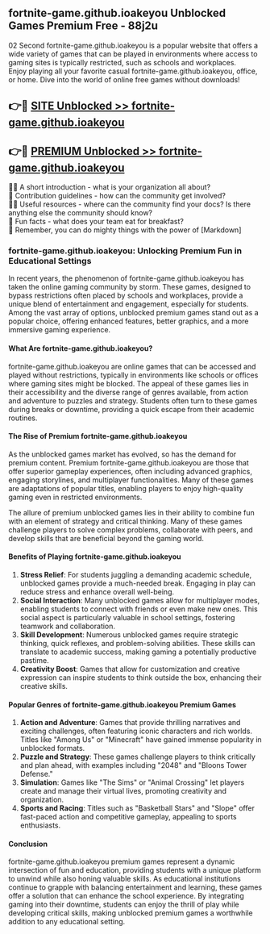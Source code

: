 ## fortnite-game.github.ioakeyou Unblocked Games Premium Free - 88j2u

02 Second fortnite-game.github.ioakeyou is a popular website that offers a wide variety of games that can be played in environments where access to gaming sites is typically restricted, such as schools and workplaces.  
Enjoy playing all your favorite casual fortnite-game.github.ioakeyou, office, or home. Dive into the world of online free games without downloads!

## 👉🔴 [SITE Unblocked >> fortnite-game.github.ioakeyou](http://freeplayer.one?title=fortnite-game.github.ioakeyou&ref=13D)

## 👉🔴 [PREMIUM Unblocked >> fortnite-game.github.ioakeyou](http://freeplayer.one?title=fortnite-game.github.ioakeyou&ref=13D)

🙋‍♀️ A short introduction - what is your organization all about?  
🌈 Contribution guidelines - how can the community get involved?  
👩‍💻 Useful resources - where can the community find your docs? Is there anything else the community should know?  
🍿 Fun facts - what does your team eat for breakfast?  
🧙 Remember, you can do mighty things with the power of [Markdown]

### fortnite-game.github.ioakeyou: Unlocking Premium Fun in Educational Settings

In recent years, the phenomenon of fortnite-game.github.ioakeyou has taken the online gaming community by storm. These games, designed to bypass restrictions often placed by schools and workplaces, provide a unique blend of entertainment and engagement, especially for students. Among the vast array of options, unblocked premium games stand out as a popular choice, offering enhanced features, better graphics, and a more immersive gaming experience.

#### What Are fortnite-game.github.ioakeyou?

fortnite-game.github.ioakeyou are online games that can be accessed and played without restrictions, typically in environments like schools or offices where gaming sites might be blocked. The appeal of these games lies in their accessibility and the diverse range of genres available, from action and adventure to puzzles and strategy. Students often turn to these games during breaks or downtime, providing a quick escape from their academic routines.

#### The Rise of Premium fortnite-game.github.ioakeyou

As the unblocked games market has evolved, so has the demand for premium content. Premium fortnite-game.github.ioakeyou are those that offer superior gameplay experiences, often including advanced graphics, engaging storylines, and multiplayer functionalities. Many of these games are adaptations of popular titles, enabling players to enjoy high-quality gaming even in restricted environments.

The allure of premium unblocked games lies in their ability to combine fun with an element of strategy and critical thinking. Many of these games challenge players to solve complex problems, collaborate with peers, and develop skills that are beneficial beyond the gaming world.

#### Benefits of Playing fortnite-game.github.ioakeyou

1.  **Stress Relief**: For students juggling a demanding academic schedule, unblocked games provide a much-needed break. Engaging in play can reduce stress and enhance overall well-being.
2.  **Social Interaction**: Many unblocked games allow for multiplayer modes, enabling students to connect with friends or even make new ones. This social aspect is particularly valuable in school settings, fostering teamwork and collaboration.
3.  **Skill Development**: Numerous unblocked games require strategic thinking, quick reflexes, and problem-solving abilities. These skills can translate to academic success, making gaming a potentially productive pastime.
4.  **Creativity Boost**: Games that allow for customization and creative expression can inspire students to think outside the box, enhancing their creative skills.

#### Popular Genres of fortnite-game.github.ioakeyou Premium Games

1.  **Action and Adventure**: Games that provide thrilling narratives and exciting challenges, often featuring iconic characters and rich worlds. Titles like "Among Us" or "Minecraft" have gained immense popularity in unblocked formats.
2.  **Puzzle and Strategy**: These games challenge players to think critically and plan ahead, with examples including "2048" and "Bloons Tower Defense."
3.  **Simulation**: Games like "The Sims" or "Animal Crossing" let players create and manage their virtual lives, promoting creativity and organization.
4.  **Sports and Racing**: Titles such as "Basketball Stars" and "Slope" offer fast-paced action and competitive gameplay, appealing to sports enthusiasts.

#### Conclusion

fortnite-game.github.ioakeyou premium games represent a dynamic intersection of fun and education, providing students with a unique platform to unwind while also honing valuable skills. As educational institutions continue to grapple with balancing entertainment and learning, these games offer a solution that can enhance the school experience. By integrating gaming into their downtime, students can enjoy the thrill of play while developing critical skills, making unblocked premium games a worthwhile addition to any educational setting.